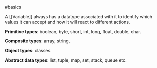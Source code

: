#basics 

A [[Variable]] always has a datatype associated with it to identify which values it can accept and how it will react to different actions.

**Primitive types**: boolean, byte, short, int, long, float, double, char.

**Composite types**: array, string,

**Object types**: classes.

**Abstract data types**: list, tuple, map, set, stack, queue etc.